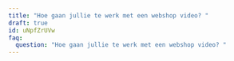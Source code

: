 ```yaml
---
title: "Hoe gaan jullie te werk met een webshop video? "
draft: true
id: uNpfZrUVw
faq:
  question: "Hoe gaan jullie te werk met een webshop video? "
---
```

